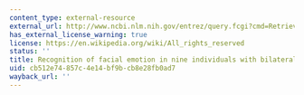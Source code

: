 ```yaml
---
content_type: external-resource
external_url: http://www.ncbi.nlm.nih.gov/entrez/query.fcgi?cmd=Retrieve&db=PubMed&dopt=Citation&list_uids=10509833
has_external_license_warning: true
license: https://en.wikipedia.org/wiki/All_rights_reserved
status: ''
title: Recognition of facial emotion in nine individuals with bilateral amygdala damage
uid: cb512e74-857c-4e14-bf9b-cb8e28fb0ad7
wayback_url: ''
---
```

